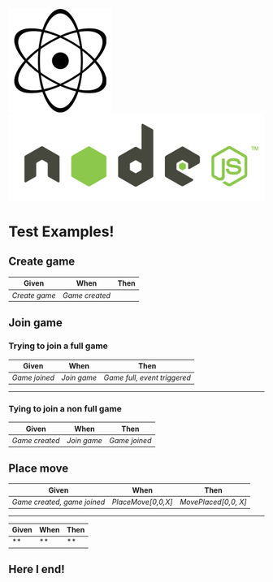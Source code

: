 ![alt text](https://github.com/gvendur88/reference-tictactoe/blob/master/atomlogo.png) ![alt text](https://github.com/gvendur88/reference-tictactoe/blob/master/nodejslogo.png)

# Test Examples!

## Create game
Given | When | Then
--- | --- | ---
 | *Create game* | *Game created*



## Join game
### Trying to join a full game
Given | When | Then
--- | --- | ---
*Game joined* | *Join game* | *Game full, event triggered*

------

### Tying to join a non full game
Given | When | Then
--- | --- | ---
*Game created* | *Join game* | *Game joined*



## Place move
Given | When | Then
--- | --- | ---
*Game created, game joined* | *PlaceMove[0,0,X]* | *MovePlaced[0,0, X]*

------

Given | When | Then
--- | --- | ---
** | ** | **

## Here I end!

